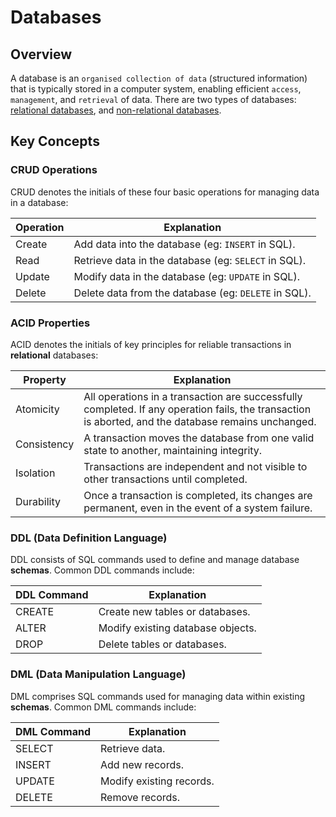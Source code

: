 # Databases

## Overview
A database is an `organised collection of data` (structured information) that is typically stored in a computer system, enabling efficient `access`, `management`, and `retrieval` of data.
There are two types of databases: [relational databases](https://github.com/shumarb/learning/tree/main/concepts/databases/relational-databases), and [non-relational databases](https://github.com/shumarb/learning/tree/main/concepts/databases/non-relational-databases).

## Key Concepts
### CRUD Operations
CRUD denotes the initials of these four basic operations for managing data in a database:

| Operation | Explanation                                          |
|-----------|------------------------------------------------------|
| Create    | Add data into the database (eg: `INSERT` in SQL).    |
| Read      | Retrieve data in the database (eg: `SELECT` in SQL). |
| Update    | Modify data in the database (eg: `UPDATE` in SQL).   |
| Delete    | Delete data from the database (eg: `DELETE` in SQL). |

### ACID Properties
ACID denotes the initials of key principles for reliable transactions in **relational** databases:

| Property    | Explanation                                                                                                                                         |
|-------------|-----------------------------------------------------------------------------------------------------------------------------------------------------|
| Atomicity   | All operations in a transaction are successfully completed. If any operation fails, the transaction is aborted, and the database remains unchanged. |
| Consistency | A transaction moves the database from one valid state to another, maintaining integrity.                                                            |
| Isolation   | Transactions are independent and not visible to other transactions until completed.                                                                 |
| Durability  | Once a transaction is completed, its changes are permanent, even in the event of a system failure.                                                  |

### DDL (Data Definition Language)
DDL consists of SQL commands used to define and manage database **schemas**. Common DDL commands include:

| DDL Command | Explanation                       |
|-------------|-----------------------------------|
| CREATE      | Create new tables or databases.   |
| ALTER       | Modify existing database objects. |
| DROP        | Delete tables or databases.       |

### DML (Data Manipulation Language)
DML comprises SQL commands used for managing data within existing **schemas**. Common DML commands include:

| DML Command | Explanation              |
|-------------|--------------------------|
| SELECT      | Retrieve data.           |
| INSERT      | Add new records.         |
| UPDATE      | Modify existing records. |
| DELETE      | Remove records.          |
